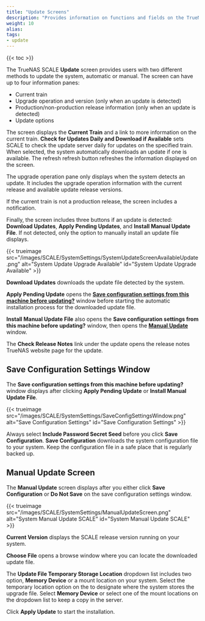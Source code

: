 ```yaml
---
title: "Update Screens"
description: "Provides information on functions and fields on the TrueNAS SCALE Update screens."
weight: 10
alias: 
tags:
- update
---
```


{{< toc >}}

The TrueNAS SCALE **Update** screen provides users with two different methods to update the system, automatic or manual. The screen can have up to four information panes:

* Current train
* Upgrade operation and version (only when an update is detected)
* Production/non-production release information (only when an update is detected)
* Update options

The screen displays the **Current Train** and a link to more information on the current train.
**Check for Updates Daily and Download if Available** sets SCALE to check the update server daily for updates on the specified train.
When selected, the system automatically downloads an update if one is available.
The refresh <span class="material-icons">refresh</span> button refreshes the information displayed on the screen.

The upgrade operation pane only displays when the system detects an update. It includes the upgrade operation information with the current release and available update release versions.

If the current train is not a production release, the screen includes a notification.

Finally, the screen includes three buttons if an update is detected: **Download Updates**, **Apply Pending Updates**, and **Install Manual Update File**.
If not detected, only the option to manually install an update file displays.  

{{< trueimage src="/images/SCALE/SystemSettings/SystemUpdateScreenAvailableUpdate.png" alt="System Update Upgrade Available" id="System Update Upgrade Available" >}}

**Download Updates** downloads the update file detected by the system.

**Apply Pending Update** opens the **[Save configuration settings from this machine before updating?](#save-configuration-settings-window)** window before starting the automatic installation process for the downloaded update file.

**Install Manual Update File** also opens the **Save configuration settings from this machine before updating?** window, then opens the **[Manual Update](#manual-update-screen)** window.

The **Check Release Notes** link under the update opens the release notes TrueNAS website page for the update.

## Save Configuration Settings Window
The **Save configuration settings from this machine before updating?** window displays after clicking **Apply Pending Update** or **Install Manual Update File**.

{{< trueimage src="/images/SCALE/SystemSettings/SaveConfigSettingsWindow.png" alt="Save Configuration Settings" id="Save Configuration Settings" >}}

Always select **Include Password Secret Seed** before you click **Save Configuration**.
**Save Configuration** downloads the system configuration file to your system.
Keep the configuration file in a safe place that is regularly backed up.

## Manual Update Screen
The **Manual Update** screen displays after you either click **Save Configuration** or **Do Not Save** on the save configuration settings window.

{{< trueimage src="/images/SCALE/SystemSettings/ManualUpdateScreen.png" alt="System Manual Update SCALE" id="System Manual Update SCALE" >}}

**Current Version** displays the SCALE release version running on your system.

**Choose File** opens a browse window where you can locate the downloaded update file.

The **Update File Temporary Storage Location** dropdown list includes two option, **Memory Device** or a mount location on your system.
Select the temporary location option on the to designate where the system stores the upgrade file.
Select **Memory Device** or select one of the mount locations on the dropdown list to keep a copy in the server.

Click **Apply Update** to start the installation.
